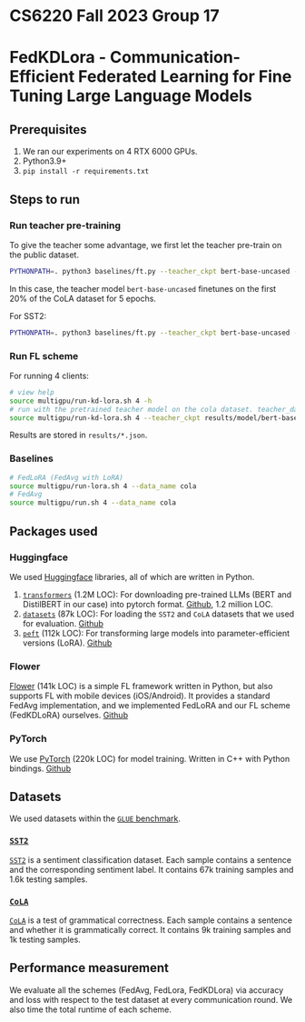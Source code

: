 # CS6220 Fall 2023 Group 17
# FedKDLora - Communication-Efficient Federated Learning for Fine Tuning Large Language Models

## Prerequisites
1. We ran our experiments on 4 RTX 6000 GPUs.
1. Python3.9+
1. `pip install -r requirements.txt`

## Steps to run
### Run teacher pre-training
To give the teacher some advantage, we first let the teacher pre-train on the public dataset.
```bash
PYTHONPATH=. python3 baselines/ft.py --teacher_ckpt bert-base-uncased --data_name cola --teacher_data_pct 20 --teacher_pretrain_epochs 5
```
In this case, the teacher model `bert-base-uncased` finetunes on the first 20% of the CoLA dataset for 5 epochs.

For SST2:
```bash
PYTHONPATH=. python3 baselines/ft.py --teacher_ckpt bert-base-uncased --data_name sst2 --teacher_data_pct 20 --teacher_pretrain_epochs 3
```
### Run FL scheme

For running 4 clients:
```bash
# view help
source multigpu/run-kd-lora.sh 4 -h
# run with the pretrained teacher model on the cola dataset. teacher_data_pct is used for the clients to figure out how much data they should use.
source multigpu/run-kd-lora.sh 4 --teacher_ckpt results/model/bert-base-uncased_cola_20pct_5epochs/ --data_name cola --teacher_data_pct 20
```
Results are stored in `results/*.json`.

### Baselines
```bash
# FedLoRA (FedAvg with LoRA)
source multigpu/run-lora.sh 4 --data_name cola
# FedAvg
source multigpu/run.sh 4 --data_name cola
```

## Packages used
### Huggingface
We used [Huggingface](https://huggingface.co/) libraries, all of which are written in Python.
1. [`transformers`](https://huggingface.co/docs/transformers/) (1.2M LOC): For downloading pre-trained LLMs (BERT and DistilBERT in our case) into pytorch format. [Github](https://github.com/huggingface/transformers), 1.2 million LOC.
1. [`datasets`](https://huggingface.co/docs/datasets/) (87k LOC): For loading the `SST2` and `CoLA` datasets that we used for evaluation. [Github](https://github.com/huggingface/datasets/)
1. [`peft`](https://huggingface.co/docs/peft/) (112k LOC): For transforming large models into parameter-efficient versions (LoRA). [Github](https://github.com/huggingface/peft/)

### Flower
[Flower](https://flower.dev/) (141k LOC) is a simple FL framework written in Python, but also supports FL with mobile devices (iOS/Android). It provides a standard FedAvg implementation, and we implemented FedLoRA and our FL scheme (FedKDLoRA) ourselves. [Github](https://github.com/adap/flower)

### PyTorch
We use [PyTorch](https://pytorch.org/) (220k LOC) for model training. Written in C++ with Python bindings. [Github](https://github.com/pytorch/pytorch)

## Datasets
We used datasets within the [`GLUE` benchmark](https://gluebenchmark.com/).
### [`SST2`](https://huggingface.co/datasets/glue/viewer/sst2)
[`SST2`](https://huggingface.co/datasets/glue/viewer/sst2) is a sentiment classification dataset. Each sample contains a sentence and the corresponding sentiment label. It contains 67k training samples and 1.6k testing samples.

### [`CoLA`](https://huggingface.co/datasets/glue/viewer/cola)
[`CoLA`](https://huggingface.co/datasets/glue/viewer/cola) is a test of grammatical correctness. Each sample contains a sentence and whether it is grammatically correct. It contains 9k training samples and 1k testing samples.

## Performance measurement
We evaluate all the schemes (FedAvg, FedLora, FedKDLora) via accuracy and loss with respect to the test dataset at every communication round. We also time the total runtime of each scheme.
